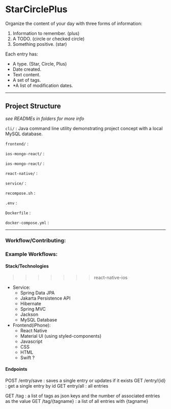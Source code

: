 # StarCirclePlus #

Organize the content of your day with three forms of information:
1. Information to remember. (plus)
2. A TODO. (circle or checked circle)
3. Something positive. (star)

Each entry has:
- A type. (Star, Circle, Plus)
- Date created.
- Text content.
- A set of tags.
- *A list of modification dates.
----------------------

## Project Structure ###
*see READMEs in folders for more info*

`cli/` : Java command line utility demonstrating project concept with a local MySQL database.  

`frontend/` :   

`ios-mongo-react/` :   

`ios-mongo-react/` :   

`react-native/` :   

`service/` :   

`recompose.sh` :   

`.env` :   

`Dockerfile` :   

`docker-compose.yml` :   

--------------------------

### Workflow/Contributing: ###

### Example Workflows:


#### Stack/Technologies
>>>>>>> react-native-ios
+ Service:
    - Spring Data JPA
    - Jakarta Persistence API
    - Hibernate
    - Spring MVC
    - Jackson
    - MySQL Database
+ Frontend(iPhone):
    - React Native
    - Material UI (using styled-components)
    - Javascript
    - CSS
    - HTML
    - Swift ?

#### Endpoints
POST /entry/save : saves a single entry or updates if it exists
GET /entry/{id} : get a single entry by id
GET entry/all : all entries

GET /tag : a list of tags as json keys and the number of associated entries as the value
GET /tag/{tagname} : a list of all entries with {tagname}


